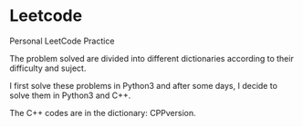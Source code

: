 # Leetcode
Personal LeetCode Practice

The problem solved are divided into different dictionaries according to their difficulty and suject.

I first solve these problems in Python3 and after some days, I decide to solve them in Python3 and C++.

The C++ codes are in the dictionary: CPPversion.
